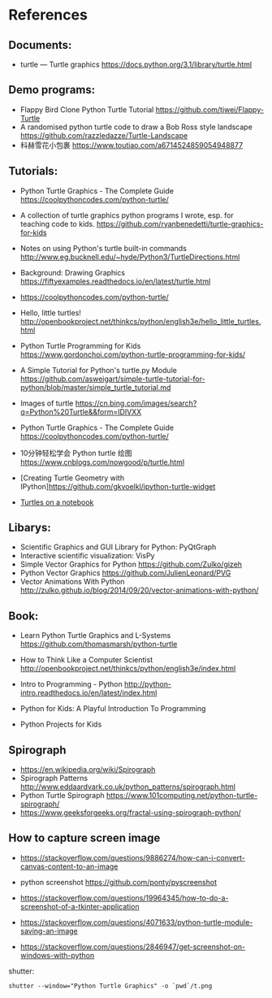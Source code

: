 # References

## Documents:
* turtle — Turtle graphics https://docs.python.org/3.1/library/turtle.html


## Demo programs:
* Flappy Bird Clone Python Turtle Tutorial https://github.com/tjwei/Flappy-Turtle
* A randomised python turtle code to draw a Bob Ross style landscape https://github.com/razzledazze/Turtle-Landscape
* 科赫雪花小包裹 https://www.toutiao.com/a6714524859054948877


## Tutorials:
* Python Turtle Graphics - The Complete Guide https://coolpythoncodes.com/python-turtle/ 
* A collection of turtle graphics python programs I wrote, esp. for teaching code to kids. https://github.com/ryanbenedetti/turtle-graphics-for-kids
* Notes on using Python's turtle built-in commands http://www.eg.bucknell.edu/~hyde/Python3/TurtleDirections.html
* Background: Drawing Graphics https://fiftyexamples.readthedocs.io/en/latest/turtle.html
* https://coolpythoncodes.com/python-turtle/
* Hello, little turtles! http://openbookproject.net/thinkcs/python/english3e/hello_little_turtles.html
* Python Turtle Programming for Kids https://www.gordonchoi.com/python-turtle-programming-for-kids/
* A Simple Tutorial for Python's turtle.py Module https://github.com/asweigart/simple-turtle-tutorial-for-python/blob/master/simple_turtle_tutorial.md
* Images of turtle
https://cn.bing.com/images/search?q=Python%20Turtle&&form=IDIVXX
* Python Turtle Graphics - The Complete Guide
https://coolpythoncodes.com/python-turtle/ 
* 10分钟轻松学会 Python turtle 绘图
https://www.cnblogs.com/nowgood/p/turtle.html


* [Creating Turtle Geometry with IPython]https://github.com/gkvoelkl/ipython-turtle-widget
* [Turtles on a notebook](https://github.com/takluyver/mobilechelonian)


## Libarys:
* Scientific Graphics and GUI Library for Python: PyQtGraph
* Interactive scientific visualization: VisPy
* Simple Vector Graphics for Python https://github.com/Zulko/gizeh
* Python Vector Graphics https://github.com/JulienLeonard/PVG
* Vector Animations With Python http://zulko.github.io/blog/2014/09/20/vector-animations-with-python/


## Book:
* Learn Python Turtle Graphics and L-Systems https://github.com/thomasmarsh/python-turtle
* How to Think Like a Computer Scientist http://openbookproject.net/thinkcs/python/english3e/index.html
* Intro to Programming - Python
http://python-intro.readthedocs.io/en/latest/index.html

* Python for Kids: A Playful Introduction To Programming
* Python Projects for Kids


## Spirograph
* https://en.wikipedia.org/wiki/Spirograph
* Spirograph Patterns http://www.eddaardvark.co.uk/python_patterns/spirograph.html
* Python Turtle Spirograph https://www.101computing.net/python-turtle-spirograph/
* https://www.geeksforgeeks.org/fractal-using-spirograph-python/


## How to capture screen image
* https://stackoverflow.com/questions/9886274/how-can-i-convert-canvas-content-to-an-image

* python screenshot https://github.com/ponty/pyscreenshot
* https://stackoverflow.com/questions/19964345/how-to-do-a-screenshot-of-a-tkinter-application

* https://stackoverflow.com/questions/4071633/python-turtle-module-saving-an-image
* https://stackoverflow.com/questions/2846947/get-screenshot-on-windows-with-python


shutter:
```
shutter --window="Python Turtle Graphics" -o `pwd`/t.png
```
